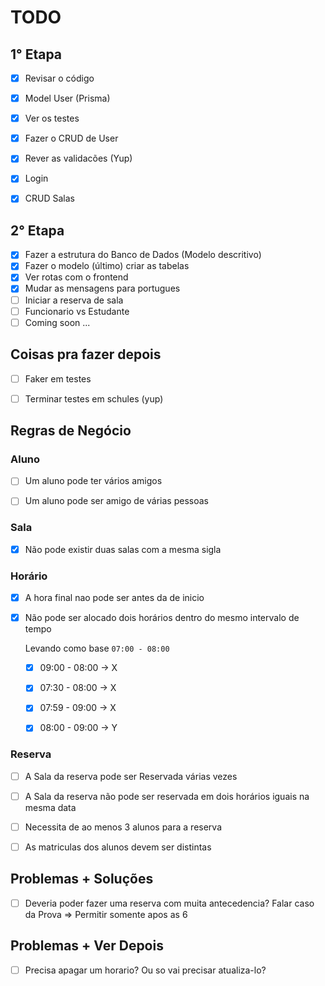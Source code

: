 # TODO

## 1° Etapa
- [x] Revisar o código
- [x] Model User (Prisma)
- [x] Ver os testes
- [x] Fazer o CRUD de User
- [x] Rever as validacões (Yup)
- [x] Login
- [x] CRUD Salas


## 2° Etapa
- [x] Fazer a estrutura do Banco de Dados (Modelo descritivo)
- [x] Fazer o modelo (último) criar as tabelas
- [x] Ver rotas com o frontend
- [x] Mudar as mensagens para portugues
- [ ] Iniciar a reserva de sala
- [ ] Funcionario vs Estudante
- [ ] Coming soon ...

## Coisas pra fazer depois
- [ ] Faker em testes
- [ ] Terminar testes em schules (yup)


## Regras de Negócio

### Aluno
- [ ] Um aluno pode ter vários amigos
- [ ] Um aluno pode ser amigo de várias pessoas


### Sala
- [x] Não pode existir duas salas com a mesma sigla


### Horário
- [x] A hora final nao pode ser antes da de inicio
- [x] Não pode ser alocado dois horários dentro do mesmo intervalo de tempo

  Levando como base `07:00 - 08:00`
  - [x] 09:00 - 08:00 -> X

  - [x] 07:30 - 08:00 -> X
  - [x] 07:59 - 09:00 -> X

  - [x] 08:00 - 09:00 -> Y


### Reserva
- [ ]  A Sala da reserva pode ser Reservada várias vezes
- [ ]  A Sala da reserva não pode ser reservada em dois horários iguais na
mesma data

- [ ]  Necessita de ao menos 3 alunos para a reserva
- [ ]  As matriculas dos alunos devem ser distintas


## Problemas + Soluções
- [ ]  Deveria poder fazer uma reserva com muita antecedencia? Falar caso da Prova ⇒ Permitir somente apos as 6


## Problemas + Ver Depois
- [ ]  Precisa apagar um horario? Ou so vai precisar atualiza-lo?
